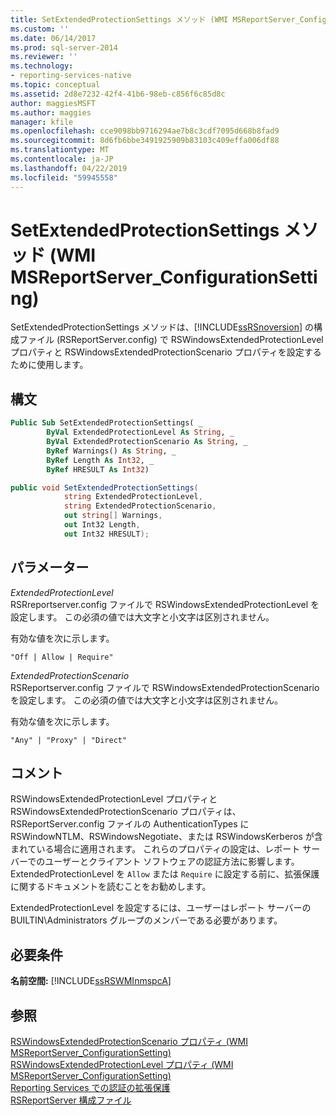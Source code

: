 ```yaml
---
title: SetExtendedProtectionSettings メソッド (WMI MSReportServer_ConfigurationSetting) | Microsoft Docs
ms.custom: ''
ms.date: 06/14/2017
ms.prod: sql-server-2014
ms.reviewer: ''
ms.technology:
- reporting-services-native
ms.topic: conceptual
ms.assetid: 2d8e7232-42f4-41b6-98eb-c856f6c85d8c
author: maggiesMSFT
ms.author: maggies
manager: kfile
ms.openlocfilehash: cce9098bb9716294ae7b8c3cdf7095d668b8fad9
ms.sourcegitcommit: 8d6fb6bbe3491925909b83103c409effa006df88
ms.translationtype: MT
ms.contentlocale: ja-JP
ms.lasthandoff: 04/22/2019
ms.locfileid: "59945558"
---
```

# <a name="setextendedprotectionsettings-method-wmi-msreportserverconfigurationsetting"></a>SetExtendedProtectionSettings メソッド (WMI MSReportServer_ConfigurationSetting)
  SetExtendedProtectionSettings メソッドは、[!INCLUDE[ssRSnoversion](../../includes/ssrsnoversion-md.md)] の構成ファイル (RSReportServer.config) で RSWindowsExtendedProtectionLevel プロパティと RSWindowsExtendedProtectionScenario プロパティを設定するために使用します。  
  
## <a name="syntax"></a>構文  
  
```vb  
Public Sub SetExtendedProtectionSettings( _  
        ByVal ExtendedProtectionLevel As String, _  
        ByVal ExtendedProtectionScenario As String, _  
        ByRef Warnings() As String, _  
        ByRef Length As Int32, _  
        ByRef HRESULT As Int32)  
```  
  
```csharp  
public void SetExtendedProtectionSettings(  
            string ExtendedProtectionLevel,  
            string ExtendedProtectionScenario,  
            out string[] Warnings,  
            out Int32 Length,  
            out Int32 HRESULT);  
```  
  
## <a name="parameters"></a>パラメーター  
 *ExtendedProtectionLevel*  
 RSRreportserver.config ファイルで RSWindowsExtendedProtectionLevel を設定します。 この必須の値では大文字と小文字は区別されません。  
  
 有効な値を次に示します。  
  
 `"Off | Allow | Require"`  
  
 *ExtendedProtectionScenario*  
 RSReportserver.config ファイルで RSWindowsExtendedProtectionScenario を設定します。 この必須の値では大文字と小文字は区別されません。  
  
 有効な値を次に示します。  
  
 `"Any" | "Proxy" | "Direct"`  
  
## <a name="remarks"></a>コメント  
 RSWindowsExtendedProtectionLevel プロパティと RSWindowsExtendedProtectionScenario プロパティは、RSReportServer.config ファイルの AuthenticationTypes に RSWindowNTLM、RSWindowsNegotiate、または RSWindowsKerberos が含まれている場合に適用されます。 これらのプロパティの設定は、レポート サーバーでのユーザーとクライアント ソフトウェアの認証方法に影響します。 ExtendedProtectionLevel を `Allow` または `Require` に設定する前に、拡張保護に関するドキュメントを読むことをお勧めします。  
  
 ExtendedProtectionLevel を設定するには、ユーザーはレポート サーバーの BUILTIN\Administrators グループのメンバーである必要があります。  
  
## <a name="requirements"></a>必要条件  
 **名前空間:** [!INCLUDE[ssRSWMInmspcA](../../includes/ssrswminmspca-md.md)]  
  
## <a name="see-also"></a>参照  
 [RSWindowsExtendedProtectionScenario プロパティ (WMI MSReportServer_ConfigurationSetting)](rswindowsextendedprotectionscenario-property.md)   
 [RSWindowsExtendedProtectionLevel プロパティ (WMI MSReportServer_ConfigurationSetting)](rswindowsextendedprotectionlevel-property.md)   
 [Reporting Services での認証の拡張保護](../security/extended-protection-for-authentication-with-reporting-services.md)   
 [RSReportServer 構成ファイル](../report-server/rsreportserver-config-configuration-file.md)  
  
  
